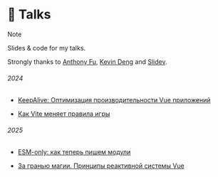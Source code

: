# 👀 Talks

> [!NOTE]
> Slides & code for my talks.

Strongly thanks to [Anthony Fu](https://github.com/antfu), [Kevin Deng](https://github.com/sxzz)
and [Slidev](https://sli.dev).

###### 2024 

* [KeepAlive: Оптимизация производительности Vue приложений](2024-05-30)

* [Как Vite меняет правила игры](2024-12-04)

###### 2025

* [ESM-only: как теперь пишем модули](2025-05-27)

* [За гранью магии. Принципы реактивной системы Vue](2025-10-22)
